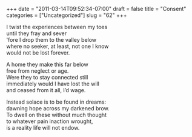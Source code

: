 +++
date = "2011-03-14T09:52:34-07:00"
draft = false
title = "Consent"
categories = ["Uncategorized"]
slug = "62"
+++

<p>I twist the experiences between my toes<br />until they fray and sever<br />'fore I drop them to the valley below<br />where no seeker, at least, not one I know<br />would not be lost forever.</p>
<p>A home they make this far below<br />free from neglect or age.<br />Were they to stay connected still<br />immediately would I have lost the will<br />and ceased from it all, I&#8217;d wage.</p>
<p>Instead solace is to be found in dreams:<br />dawning hope across my darkened brow.<br />To dwell on these without much thought<br />to whatever pain inaction wrought,<br />is a reality life will not endow.</p>
